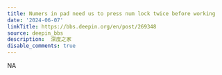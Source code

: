 ```yaml
---
title: Numers in pad need us to press num lock twice before working
date: '2024-06-07'
linkTitle: https://bbs.deepin.org/en/post/269348
source: deepin_bbs
description:  深度之家 
disable_comments: true
---
```

NA
